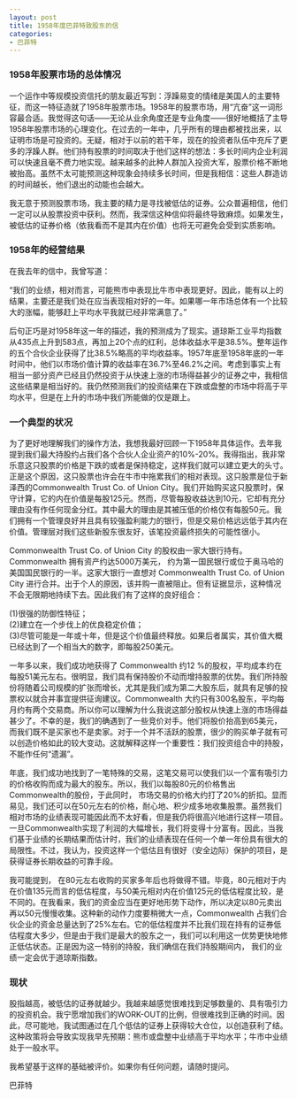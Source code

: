 ```yaml
---
layout: post
title: 1958年度巴菲特致股东的信
categories:
- 巴菲特
---
```


### 1958年股票市场的总体情况

一个运作中等规模投资信托的朋友最近写到：浮躁易变的情绪是美国人的主要特征，而这一特征造就了1958年股票市场。1958年的股票市场，用“亢奋”这一词形容最合适。我觉得这句话——无论从业余角度还是专业角度——很好地概括了主导1958年股票市场的心理变化。在过去的一年中，几乎所有的理由都被找出来，以证明市场是可投资的。无疑，相对于以前的若干年，现在的投资者队伍中充斥了更多的浮躁人群。他们持有股票的时间取决于他们这样的想法：多长时间内企业利润可以快速且毫不费力地实现。越来越多的此种人群加入投资大军，股票价格不断地被抬高。虽然不太可能预测这种现象会持续多长时间，但是我相信：这些人群造访的时间越长，他们退出的动能也会越大。

我无意于预测股票市场，我主要的精力是寻找被低估的证券。公众普遍相信，他们一定可以从股票投资中获利。然而，我深信这种信仰将最终导致麻烦。如果发生，被低估的证券价格（依我看而不是其内在价值）也将无可避免会受到实质影响。

### 1958年的经营结果

在我去年的信中，我曾写道：

“我们的业绩，相对而言，可能熊市中表现比牛市中表现更好。因此，能有以上的结果，主要还是我们处在应当表现相对好的一年。如果哪一年市场总体有一个比较大的涨幅，能够赶上平均水平我就已经非常满意了。”

后句正巧是对1958年这一年的描述，我的预测成为了现实。道琼斯工业平均指数从435点上升到583点，再加上20个点的红利，总体收益水平是38.5%。整年运作的五个合伙企业获得了比38.5%略高的平均收益率。1957年底至1958年底的一年时间中，他们以市场价值计算的收益率在36.7%至46.2%之间。考虑到事实上有相当一部分资产已经且仍然投资于从快速上涨的市场得益甚少的证券之中，我相信这些结果是相当好的。我仍然预测我们的投资结果在下跌或盘整的市场中将高于平均水平，但是在上升的市场中我们所能做的仅是跟上。

### 一个典型的状况

为了更好地理解我们的操作方法，我想我最好回顾一下1958年具体运作。去年我提到我们最大持股约占我们各个合伙人企业资产的10%-20%。我得指出，我非常乐意这只股票的价格是下跌的或者是保持稳定，这样我们就可以建立更大的头寸。正是这个原因，这只股票也许会在牛市中拖累我们的相对表现。这只股票是位于新泽西的Commonwealth Trust Co. of Union City。我们开始购买这只股票时，保守计算，它的内在价值是每股125元。然而，尽管每股收益达到10元，它却有充分理由没有作任何现金分红。其中最大的理由是其被压低的价格仅有每股50元。我们拥有一个管理良好并且具有较强盈利能力的银行，但是交易价格远远低于其内在价值。管理层对我们这些新股东很友好，该笔投资最终损失的可能性很小。

Commonwealth Trust Co. of Union City 的股权由一家大银行持有。Commonwealth 拥有资产约达5000万美元， 约为第一国民银行或位于奥马哈的美国国民银行的一半。这家大银行一直想对 Commonwealth Trust Co. of Union City 进行合并。出于个人的原因，该并购一直被阻止。但有证据显示，这种情况不会无限期地持续下去。因此我们有了这样的良好组合：

(1)很强的防御性特征；  
(2)建立在一个步伐上的优良稳定价值；  
(3)尽管可能是一年或十年，但是这个价值最终释放。如果后者属实，其价值大概已经达到了一个相当大的数字，即每股250美元。  

一年多以来，我们成功地获得了 Commonwealth 约12 %的股权，平均成本约在每股51美元左右。很明显，我们具有保持股价不动而增持股票的优势。我们所持股份将随着公司规模的扩张而增长，尤其是我们成为第二大股东后，就具有足够的投票权以就合并事宜提供征询建议。Commonwealth
大约只有300名股东，平均每月约有两个交易商。所以你可以理解为什么我说这部分股权从快速上涨的市场得益甚少了。不幸的是，我们的确遇到了一些竞价对手。他们将股价抬高到65美元，而我们既不是买家也不是卖家。对于一个并不活跃的股票，很少的购买单子就有可以创造价格如此的较大变动。这就解释这样一个重要性：我们投资组合中的持股，不能作任何“遗漏”。

年底，我们成功地找到了一笔特殊的交易，这笔交易可以使我们以一个富有吸引力的价格收购而成为最大的股东。所以，我们以每股80元的价格售出Commonwealth的股份，于此同时， 市场交易的价格大约打了20%的折扣。显而易见，我们还可以在50元左右的价格，耐心地、积少成多地收集股票。虽然我们相对市场的业绩表现可能因此而不太好看，但是我仍将很高兴地进行这样一项目。一旦Commonwealth实现了利润的大幅增长，我们将变得十分富有。因此，当我们基于业绩的长期结果而估计时，我们的业绩表现在任何一个单一年份具有很大的局限性。不过，我认为，投资这样一个低估且有很好（安全边际）保护的项目，是获得证券长期收益的可靠手段。

我可能提到， 在80元左右收购的买家多年后也将做得不错。毕竟，80元相对于内在价值135元而言的低估程度，与50美元相对内在价值125元的低估程度比较，是不同的。在我看来，我们的资金应当在更好地形势下动作，所以决定以80元卖出再以50元慢慢收集。这种新的动作力度要稍微大一点，Commonwealth 占我们合伙企业的资金总量达到了25%左右。它的低估程度并不比我们现在持有的证券低估程度大多少，但是由于我们是最大的股东之一，我们可以利用这一优势更快地修正低估状态。正是因为这一特别的持股，我们确信在我们持股期间内， 我们的业绩一定会优于道琼斯指数。

### 现状
股指越高，被低估的证券就越少。我越来越感觉很难找到足够数量的、具有吸引力的投资机会。我宁愿增加我们的WORK-OUT的比例，但很难找到正确的时间。因此，尽可能地，我试图通过在几个低估的证券上获得较大仓位，以创造获利了结。这种政策将会导致实现我早先预期：熊市或盘整中业绩高于平均水平；牛市中业绩处于一般水平。

我希望基于这样的基础被评价。如果你有任何问题，请随时提问。

巴菲特

